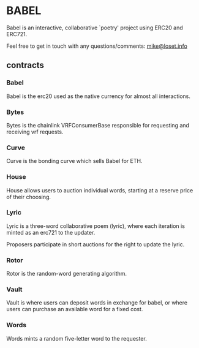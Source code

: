 # BABEL

Babel is an interactive, collaborative `poetry' project using ERC20 and ERC721.

Feel free to get in touch with any questions/comments: mike@loset.info

## contracts

### Babel

Babel is the erc20 used as the native currency for almost all interactions.

### Bytes

Bytes is the chainlink VRFConsumerBase responsible for requesting and receiving vrf requests.

### Curve

Curve is the bonding curve which sells Babel for ETH.

### House

House allows users to auction individual words, starting at a reserve price of their choosing.

### Lyric

Lyric is a three-word collaborative poem (lyric), where each iteration is minted as an erc721 to the updater.

Proposers participate in short auctions for the right to update the lyric.

### Rotor

Rotor is the random-word generating algorithm.

### Vault

Vault is where users can deposit words in exchange for babel, or where users can purchase an available word for a fixed cost.

### Words

Words mints a random five-letter word to the requester.
